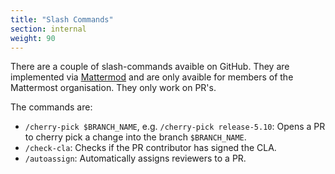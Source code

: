 ```yaml
---
title: "Slash Commands"
section: internal
weight: 90
---
```


There are a couple of slash-commands avaible on GitHub. They are implemented via [Mattermod](https://github.com/mattermost/mattermost-mattermod) and are only avaible for members of the Mattermost organisation. They only work on PR's.

The commands are:
- `/cherry-pick $BRANCH_NAME`, e.g. `/cherry-pick release-5.10`: Opens a PR to cherry pick a change into the branch `$BRANCH_NAME`.
- `/check-cla`: Checks if the PR contributor has signed the CLA.
- `/autoassign`: Automatically assigns reviewers to a PR.
